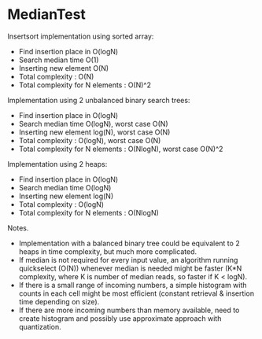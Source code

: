 # MedianTest

Insertsort implementation using sorted array:
* Find insertion place in O(logN)
* Search median time O(1)
* Inserting new element O(N)
* Total complexity : O(N)
* Total complexity for N elements : O(N)^2

Implementation using 2 unbalanced binary search trees:
* Find insertion place in O(logN)
* Search median time O(logN), worst case O(N)
* Inserting new element log(N), worst case O(N)
* Total complexity : O(logN), worst case O(N)
* Total complexity for N elements : O(NlogN), worst case O(N)^2

Implementation using 2 heaps:
* Find insertion place in O(logN)
* Search median time O(logN)
* Inserting new element log(N)
* Total complexity : O(logN)
* Total complexity for N elements : O(NlogN)

Notes.
- Implementation with a balanced binary tree could be equivalent to 2 heaps in time complexity, but much more complicated.
- If median is not required for every input value, an algorithm running quickselect (O(N)) whenever median is needed might be faster (K*N complexity, where K is number of median reads, so faster if K < logN).
- If there is a small range of incoming numbers, a simple histogram with counts in each cell might be most efficient (constant retrieval & insertion time depending on size).
- If there are more incoming numbers than memory available, need to create histogram and possibly use approximate approach with quantization.